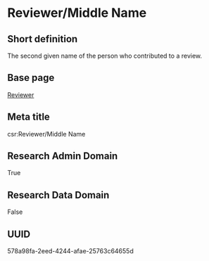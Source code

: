 # Reviewer/Middle Name
## Short definition
The second given name of the person who contributed to a review.
## Base page
[Reviewer](../../Objects/Reviewer.md)
## Meta title
csr:Reviewer/Middle Name
## Research Admin Domain
True
## Research Data Domain
False
## UUID
578a98fa-2eed-4244-afae-25763c64655d
